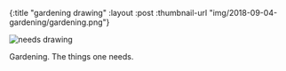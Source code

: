 {:title "gardening drawing"
 :layout :post
 :thumbnail-url "img/2018-09-04-gardening/gardening.png"}
 
 ![needs drawing](img/2018-09-04-gardening/gardening.png)
 
Gardening. The things one needs.
